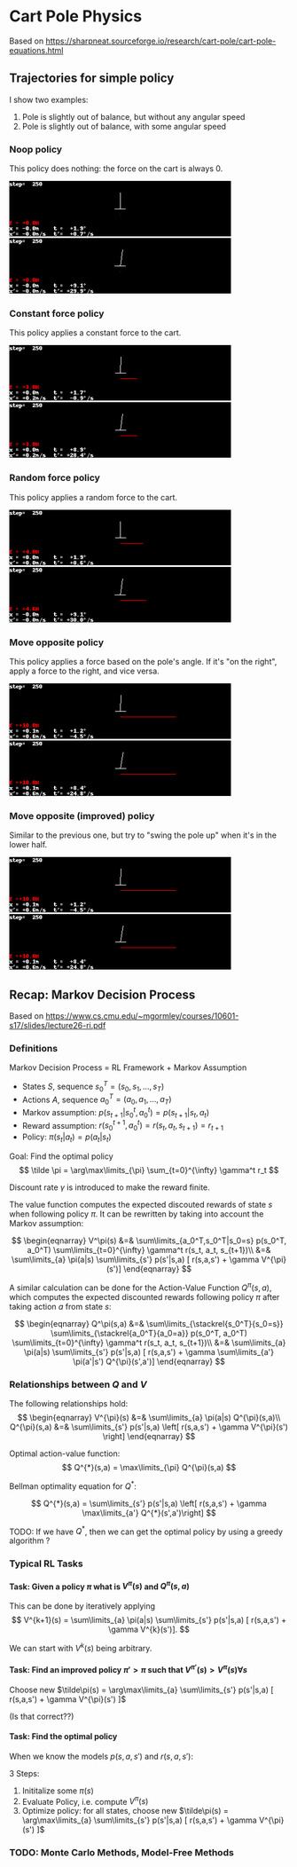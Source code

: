# Cart Pole Physics

Based on https://sharpneat.sourceforge.io/research/cart-pole/cart-pole-equations.html

## Trajectories for simple policy
I show two examples:

1. Pole is slightly out of balance, but without any angular speed
2. Pole is slightly out of balance, with some angular speed

### Noop policy
This policy does nothing: the force on the cart is always 0.

<img src="move_nothing.gif">
<img src="move_nothing2.gif">

### Constant force policy
This policy applies a constant force to the cart.

<img src="move_constant.gif">
<img src="move_constant2.gif">

### Random force policy
This policy applies a random force to the cart.

<img src="move_random.gif">
<img src="move_random2.gif">

### Move opposite policy
This policy applies a force based on the pole's angle. If it's "on the
right", apply a force to the right, and vice versa.

<img src="move_opposite.gif">
<img src="move_opposite2.gif">

### Move opposite (improved) policy
Similar to the previous one, but try to "swing the pole up" when it's in the
lower half.

<img src="move_opposite_upswing.gif">
<img src="move_opposite_upswing2.gif">

## Recap: Markov Decision Process

Based on https://www.cs.cmu.edu/~mgormley/courses/10601-s17/slides/lecture26-ri.pdf

### Definitions

Markov Decision Process = RL Framework + Markov Assumption

* States $S$, sequence $s_0^T = (s_0, s_1, ..., s_T)$
* Actions $A$, sequence $a_0^T = (a_0, a_1, ..., a_T)$
* Markov assumption: $p(s_{t+1}|s_0^t, a_0^t) = p(s_{t+1}|s_t,a_t)$
* Reward assumption: $r(s_0^{t+1}, a_0^t) = r(s_t, a_t, s_{t+1}) = r_{t+1}$
* Policy: $\pi(s_t|a_t) = p(a_t|s_t)$

Goal: Find the optimal policy
$$
\tilde \pi = \arg\max\limits_{\pi} \sum_{t=0}^{\infty} \gamma^t r_t
$$

Discount rate $\gamma$ is introduced to make the reward finite.

The value function computes the expected discouted rewards of state $s$ when
following policy $\pi$. It can be rewritten by taking into account the Markov
assumption:

$$
\begin{eqnarray}
V^\pi(s) &=& \sum\limits_{a_0^T,s_0^T|s_0=s} p(s_0^T, a_0^T) \sum\limits_{t=0}^{\infty} \gamma^t r(s_t, a_t, s_{t+1})\\
         &=& \sum\limits_{a} \pi(a|s) \sum\limits_{s'} p(s'|s,a) [ r(s,a,s') + \gamma V^{\pi}(s')]
\end{eqnarray}
$$

A similar calculation can be done for the Action-Value Function $Q^\pi(s,a)$,
which computes the expected discounted rewards following policy $\pi$ after
taking action $a$ from state $s$:

$$
\begin{eqnarray}
Q^\pi(s,a) &=& \sum\limits_{\stackrel{s_0^T}{s_0=s}}  \sum\limits_{\stackrel{a_0^T}{a_0=a}} p(s_0^T, a_0^T) \sum\limits_{t=0}^{\infty} \gamma^t r(s_t, a_t, s_{t+1})\\
           &=& \sum\limits_{a} \pi(a|s) \sum\limits_{s'} p(s'|s,a) [ r(s,a,s') + \gamma \sum\limits_{a'} \pi(a'|s') Q^{\pi}(s',a')]
\end{eqnarray}
$$

### Relationships between $Q$ and $V$
The following relationships hold:
$$
\begin{eqnarray}
V^{\pi}(s) &=& \sum\limits_{a} \pi(a|s) Q^{\pi}(s,a)\\
Q^{\pi}(s,a) &=& \sum\limits_{s'} p(s'|s,a) \left[ r(s,a,s') + \gamma V^{\pi}(s') \right]
\end{eqnarray}
$$

Optimal action-value function:
$$
Q^{*}(s,a) = \max\limits_{\pi} Q^{\pi}(s,a)
$$

Bellman optimality equation for $Q^*$:

$$
Q^{*}(s,a) = \sum\limits_{s'} p(s'|s,a) \left[ r(s,a,s') + \gamma \max\limits_{a'} Q^{*}(s',a')\right]
$$

TODO: If we have $Q^{*}$, then we can get the optimal policy by using a greedy algorithm ?

### Typical RL Tasks

#### Task: Given a policy $\pi$ what is $V^{\pi}(s)$ and $Q^{\pi}(s,a)$
This can be done by iteratively applying
$$
V^{k+1}(s) = \sum\limits_{a} \pi(a|s) \sum\limits_{s'} p(s'|s,a) [ r(s,a,s') + \gamma V^{k}(s')].
$$

We can start with $V^k(s)$ being arbitrary.

#### Task: Find an improved policy $\pi' > \pi$ such that $V^{\pi'}(s) > V^{\pi}(s) \forall s$
Choose new $\tilde\pi(s) = \arg\max\limits_{a} \sum\limits_{s'} p(s'|s,a) [ r(s,a,s') + \gamma V^{\pi}(s') ]$

(Is that correct??)

#### Task: Find the optimal policy

When we know the models $p(s,a,s')$ and $r(s,a,s')$:

3 Steps:
1. Inititalize some $\pi(s)$
2. Evaluate Policy, i.e. compute $V^{\pi}(s)$
3. Optimize policy: for all states, choose new $\tilde\pi(s) = \arg\max\limits_{a} \sum\limits_{s'} p(s'|s,a) [ r(s,a,s') + \gamma V^{\pi}(s') ]$

### TODO: Monte Carlo Methods, Model-Free Methods
